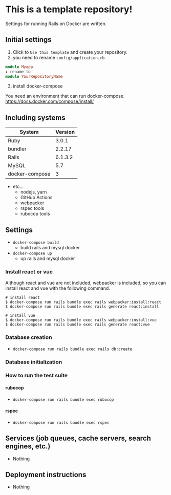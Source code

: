 # This is a template repository!

Settings for running Rails on Docker are written.

## Initial settings

1. Click to `Use this template` and create your repository.
1. you need to rename `config/application.rb`

```config/application.rb
module Myapp
↓ rename to
module YourRepositoryName
```
3. install docker-compose

You need an environment that can run docker-compose. 
https://docs.docker.com/compose/install/


## Including systems
| System | Version |
|---|---|
| Ruby | 3.0.1 |
| bundler | 2.2.17 |
| Rails | 6.1.3.2 |
| MySQL | 5.7 |
| docker-compose | 3 |

- etc...
  - nodejs, yarn
  - GitHub Actions
  - webpacker
  - rspec tools
  - rubocop tools

## Settings

- `docker-compose build`
  - build rails and mysql docker
- `docker-compose up`
  - up rails and mysql docker

### Install react or vue

Although react and vue are not included, webpacker is included, so you can install react and vue with the following command.

```
# install react
$ docker-compose run rails bundle exec rails webpacker:install:react
$ docker-compose run rails bundle exec rails generate react:install

# install vue
$ docker-compose run rails bundle exec rails webpacker:install:vue
$ docker-compose run rails bundle exec rails generate react:vue
```

### Database creation

- `docker-compose run rails bundle exec rails db:create`

### Database initialization

### How to run the test suite

#### rubocop
- `docker-compose run rails bundle exec rubocop`

#### rspec
- `docker-compose run rails bundle exec rspec`

## Services (job queues, cache servers, search engines, etc.)

- Nothing

## Deployment instructions

- Nothing
